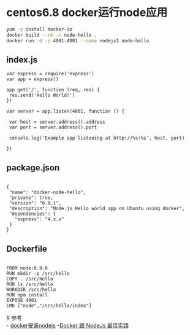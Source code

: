 # centos6.8 docker运行node应用
```bash
yum -y install docker-io
docker build --rm -t node-hello .
docker run -d -p 4001:4001 --name nodejs1 node-hello
```

## index.js
```
var express = require('express')
var app = express()

app.get('/', function (req, res) {
 res.send('Hello World!')
})

var server = app.listen(4001, function () {

 var host = server.address().address
 var port = server.address().port

 console.log('Example app listening at http://%s:%s', host, port)

})
```
## package.json
```

{
 "name": "docker-node-hello",
 "private": true,
 "version": "0.0.1",
 "description": "Node.js Hello world app on Ubuntu using docker",
 "dependencies": {
   "express": "4.x.x"
 }
}
```
## Dockerfile
```

FROM node:8.9.0
RUN mkdir -p /src/hello
COPY . /src/hello
RUN ls /src/hello
WORKDIR /src/hello
RUN npm install
EXPOSE 4001
CMD ["node","/src/hello/index"]

```
# 参考  
- [docker安装nodejs](https://segmentfault.com/a/1190000009082156)
-[Docker 跟 NodeJs 最佳实践](https://www.cnblogs.com/ruicky/p/6595937.html)
 
